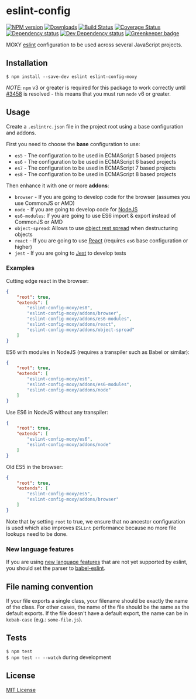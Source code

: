 # eslint-config

[![NPM version][npm-image]][npm-url] [![Downloads][downloads-image]][npm-url] [![Build Status][travis-image]][travis-url] [![Coverage Status][codecov-image]][codecov-url] [![Dependency status][david-dm-image]][david-dm-url] [![Dev Dependency status][david-dm-dev-image]][david-dm-dev-url] [![Greenkeeper badge][greenkeeper-image]][greenkeeper-url]

[npm-url]:https://npmjs.org/package/eslint-config-moxy
[npm-image]:http://img.shields.io/npm/v/eslint-config-moxy.svg
[downloads-image]:http://img.shields.io/npm/dm/eslint-config-moxy.svg
[travis-url]:https://travis-ci.org/moxystudio/eslint-config
[travis-image]:http://img.shields.io/travis/moxystudio/eslint-config/master.svg
[codecov-url]:https://codecov.io/gh/moxystudio/eslint-config
[codecov-image]:https://img.shields.io/codecov/c/github/moxystudio/eslint-config/master.svg
[david-dm-url]:https://david-dm.org/moxystudio/eslint-config
[david-dm-image]:https://img.shields.io/david/moxystudio/eslint-config.svg
[david-dm-dev-url]:https://david-dm.org/moxystudio/eslint-config?type=dev
[david-dm-dev-image]:https://img.shields.io/david/dev/moxystudio/eslint-config.svg
[greenkeeper-image]:https://badges.greenkeeper.io/moxystudio/eslint-config.svg
[greenkeeper-url]:https://greenkeeper.io

MOXY [eslint](http://eslint.org/) configuration to be used across several JavaScript projects.


## Installation

`$ npm install --save-dev eslint eslint-config-moxy`

*NOTE*: `npm` v3 or greater is required for this package to work correctly until [#3458](https://github.com/eslint/eslint/issues/3458) is resolved - this means that you must run `node` v6 or greater.


## Usage

Create a `.eslintrc.json` file in the project root using a base configuration and addons.

First you need to choose the **base** configuration to use:

- `es5` - The configuration to be used in ECMAScript 5 based projects
- `es6` - The configuration to be used in ECMAScript 6 based projects
- `es7` - The configuration to be used in ECMAScript 7 based projects
- `es8` - The configuration to be used in ECMAScript 8 based projects

Then enhance it with one or more **addons**:

- `browser` - If you are going to develop code for the browser (assumes you use CommonJS or AMD)
- `node` - If you are going to develop code for [NodeJS](nodejs.org)
- `es6-modules`: If you are going to use ES6 import & export instead of CommonJS or AMD
- `object-spread`: Allows to use [object rest spread](https://github.com/tc39/proposal-object-rest-spread) when destructuring objects
- `react` - If you are going to use [React](https://reactjs.org/) (requires `es6` base configuration or higher)
- `jest` - If you are going to [Jest](https://facebook.github.io/jest/) to develop tests


### Examples

Cutting edge react in the browser:

```json
{
    "root": true,
    "extends": [
        "eslint-config-moxy/es8",
        "eslint-config-moxy/addons/browser",
        "eslint-config-moxy/addons/es6-modules",
        "eslint-config-moxy/addons/react",
        "eslint-config-moxy/addons/object-spread"
    ]
}
```

ES6 with modules in NodeJS (requires a transpiler such as Babel or similar):

```json
{
    "root": true,
    "extends": [
        "eslint-config-moxy/es6",
        "eslint-config-moxy/addons/es6-modules",
        "eslint-config-moxy/addons/node"
    ]
}
```

Use ES6 in NodeJS without any transpiler:

```json
{
    "root": true,
    "extends": [
        "eslint-config-moxy/es6",
        "eslint-config-moxy/addons/node"
    ]
}
```

Old ES5 in the browser:

```json
{
    "root": true,
    "extends": [
        "eslint-config-moxy/es5",
        "eslint-config-moxy/addons/browser"
    ]
}
```

Note that by setting `root` to true, we ensure that no ancestor configuration is used which also improves `ESLint` performance because no more file lookups need to be done.


### New language features

If you are using [new language features](https://github.com/tc39/proposals) that are not yet supported by eslint, you should set the parser to [babel-eslint](https://github.com/babel/babel-eslint).


## File naming convention

If your file exports a single class, your filename should be exactly the name of the class. For other cases, the name of the file should be the same as the default exports. If the file doesn't have a default export, the name can be in `kebab-case` (e.g.: `some-file.js`).


## Tests

`$ npm test`   
`$ npm test -- --watch` during development


## License

[MIT License](http://opensource.org/licenses/MIT)
